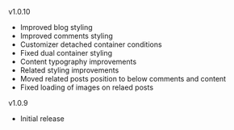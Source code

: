 v1.0.10
- Improved blog styling
- Improved comments styling
- Customizer detached container conditions
- Fixed dual container styling
- Content typography improvements
- Related styling improvements
- Moved related posts position to below comments and content
- Fixed loading of images on relaed posts

v1.0.9
- Initial release
